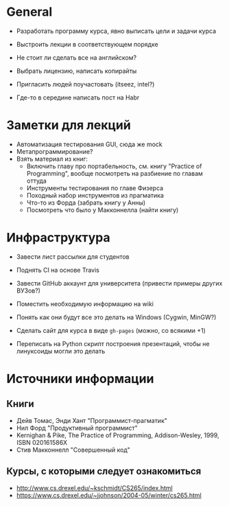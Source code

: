 # General
  - Разработать программу курса, явно выписать цели и задачи курса
  - Выстроить лекции в соответствующем порядке

  - Не стоит ли сделать все на английском?
  - Выбрать лицензию, написать копирайты
  - Пригласить людей поучастовать (itseez, intel?)
  
  - Где-то в середине написать пост на Habr

# Заметки для лекций
 
  - Автоматизация тестирования GUI, сюда же mock
  - Метапрограммирование?
  - Взять материал из книг:
    - Включить главу про портабельность, см. книгу "Practice of Programming",
      вообще посмотреть на разбиение по главам оттуда
    - Инструменты тестирования по главе Физерса
    - Походный набор инструментов из прагматика
    - Что-то из Форда (забрать книгу у Анны)
    - Посмотреть что было у Макконнелла (найти книгу)

# Инфраструктура

  - Завести лист рассылки для студентов
  - Поднять CI на основе Travis
  - Завести GitHub аккаунт для университета (привести примеры других ВУЗов?)
  - Поместить необходимую информацию на wiki

  - Понять как они будут все это делать на Windows (Cygwin, MinGW?)
  - Сделать сайт для курса в виде `gh-pages` (можно, со всякими +1)
  - Переписать на Python скрипт построения презентаций, чтобы не линуксоиды
    могли это делать

# Источники информации

## Книги

  - Дейв Томас, Энди Хант "Программист-прагматик"
  - Нил Форд "Продуктивный программист"
  - Kernighan & Pike, The Practice of Programming, Addison-Wesley, 1999, ISBN 020161586X 
  - Стив Макконнелл "Совершенный код"

## Курсы, с которыми следует ознакомиться

  - <http://www.cs.drexel.edu/~kschmidt/CS265/index.html>
  - <https://www.cs.drexel.edu/~jjohnson/2004-05/winter/cs265.html>